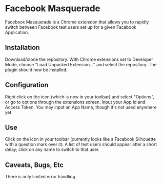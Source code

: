 # Facebook Masquerade

Facebook Masquerade is a Chrome extension that allows you to rapidly switch
between Facebook test users set up for a given Facebook Application.

## Installation

Download/clone the repository. With Chrome extensions set to Developer Mode,
choose "Load Unpacked Extension..." and select the repository. The plugin
should now be installed.

## Configuration

Right click on the icon (which is now in your toolbar) and select "Options",
or go to options through the extensions screen. Input your App Id and Access
Token. You may input an App Name, though it's not used anywhere yet.

## Use

Click on the icon in your toolbar (currently looks like a Facebook Silhouette
with a question mark over it). A list of test users should appear after a
short delay; click on any name to switch to that user.

## Caveats, Bugs, Etc

There is only limited error handling.
